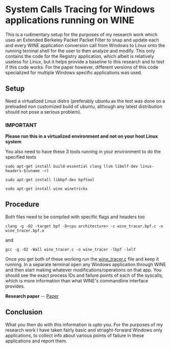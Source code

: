 # System Calls Tracing for Windows applications running on WINE
This is a rudimentary setup for the purposes of my research work which uses an Extended Berkeley Packet Packet Filter to snap and update each and every WINE application conversion call from
Windows to Linux onto the running terninal shell for the user to then analyze and modify. This only contains the code for the Registry application, which albeit is relatively useless for Linux, but it helps provide a baseline to this research and to test if this code works. For the paper however, different versions of this code specialized for multiple Windows specific applications was used.
## Setup
Need a virtualized Linux distro (preferably ubuntu as the test was done on a preloaded non customized build of ubuntu, although any latest distribution should not pose a serious problem).  

### IMPORTANT
**Please run this in a virtualized environment and not on your host Linux system**

You also need to have these 3 tools running in your environment to do the specified tests
```
sudo apt-get install build-essential clang llvm libelf-dev linux-headers-$(uname -r)
```
```
sudo apt-get install libbpf-dev bpftool
```
```
sudo apt-get install wine winetricks
```

## Procedure
Both files need to be compiled with specific flags and headers too
```
clang -g -O2 -target bpf -D<cpu architecture> -c wine_tracer.bpf.c -o wine_tracer.bpf.o
```
and
```
gcc -g -O2 -Wall wine_tracer.c -o wine_tracer -lbpf -lelf

```
Once you get both of these working run the [wine_tracer.c](src/wine_tracer.c) file and keep it running. In a separate terminal open any Windows application through WINE and then start making whatever modifications/operations on that app. 
You should see the exact process IDs and failure points of each of the syscalls, which is more information than what WINE's commandline interface provides.

**Research paper** -- [Paper](https://drive.google.com/file/d/1iEmdWTe1Sq02hziKgXIeAcCMyLIYS1-E/view)

## Conclusion
What you then do with this information is upto you. For the purposes of my research work I have taken fairly basic and striaght-forward Windows only applications, to collect info about various points of failure in these applications and report them.
